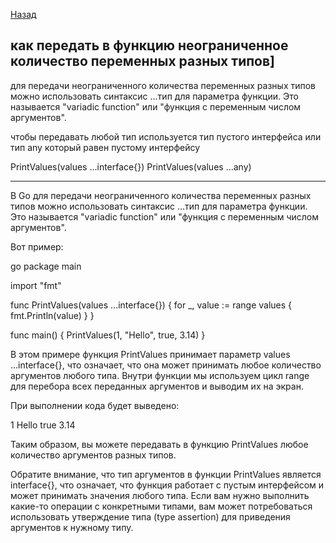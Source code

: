 [Назад](/L1/L1_.md) 

## как передать в функцию неограниченное количество переменных разных типов]

для передачи неограниченного количества переменных разных типов можно использовать синтаксис ...тип для параметра функции. 
Это называется "variadic function" или "функция с переменным числом аргументов".

чтобы передавать любой тип используется тип пустого интерфейса или тип any который равен пустому интерфейсу

PrintValues(values ...interface{}) 
PrintValues(values ...any) 

-----------------------------------------------------
В Go для передачи неограниченного количества переменных разных типов можно использовать синтаксис ...тип для параметра функции. Это называется "variadic function" или "функция с переменным числом аргументов".

Вот пример:

go
package main

import "fmt"

func PrintValues(values ...interface{}) {
    for _, value := range values {
        fmt.Println(value)
    }
}

func main() {
    PrintValues(1, "Hello", true, 3.14)
}


В этом примере функция PrintValues принимает параметр values ...interface{}, что означает, что она может принимать любое количество аргументов любого типа. Внутри функции мы используем цикл range для перебора всех переданных аргументов и выводим их на экран.

При выполнении кода будет выведено:


1
Hello
true
3.14


Таким образом, вы можете передавать в функцию PrintValues любое количество аргументов разных типов.

Обратите внимание, что тип аргументов в функции PrintValues является interface{}, что означает, что функция работает с пустым интерфейсом и может принимать значения любого типа. Если вам нужно выполнить какие-то операции с конкретными типами, вам может потребоваться использовать утверждение типа (type assertion) для приведения аргументов к нужному типу.